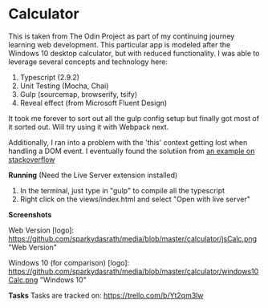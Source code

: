 # Calculator 

This is taken from The Odin Project as part of my continuing journey learning web development. This particular app is modeled after the Windows 10 desktop calculator, but with reduced functionality. I was able to leverage several concepts and technology here:

1. Typescript (2.9.2)
2. Unit Testing (Mocha, Chai)
3. Gulp (sourcemap, browserify, tsify)
4. Reveal effect (from Microsoft Fluent Design)

It took me forever to sort out all the gulp config setup but finally got most of it sorted out. Will try using it with Webpack next.

Additionally, I ran into a problem with the 'this' context getting lost when handling a DOM event. I eventually found the solutiion from [an example on stackoverflow](https://stackoverflow.com/questions/18423410/typescript-retain-scope-in-event-listener)

**Running**
(Need the Live Server extension installed)
1. In the terminal, just type in "gulp" to compile all the typescript
2. Right click on the views/index.html and select "Open with live server"

**Screenshots**

Web Version
[logo]: https://github.com/sparkydasrath/media/blob/master/calculator/jsCalc.png "Web Version"

Windows 10 (for comparison)
[logo]: https://github.com/sparkydasrath/media/blob/master/calculator/windows10Calc.png "Windows 10"

**Tasks**
Tasks are tracked on: https://trello.com/b/Yt2qm3lw